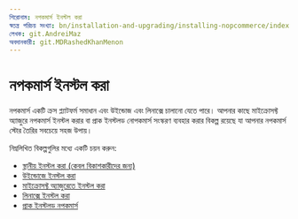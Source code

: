 ```yaml
---
শিরোনাম: নপকমার্স ইনস্টল করা
স্বতন্ত্র পরিচয় সংখ্যা: bn/installation-and-upgrading/installing-nopcommerce/index
লেখক: git.AndreiMaz
অবদানকারী: git.MDRashedKhanMenon
---
```


# নপকমার্স ইনস্টল করা

নপকমার্স একটি ক্রস প্ল্যাটফর্ম সমাধান এবং উইন্ডোজ এবং লিনাক্সে চালানো যেতে পারে। আপনার কাছে মাইক্রোসফ্ট অ্যাজুরে নপকমার্স ইনস্টল করার বা প্রাক ইনস্টলড নোপকমার্স সংস্করণ ব্যবহার করার বিকল্প রয়েছে যা আপনার নপকমার্স স্টোর তৈরির সবচেয়ে সহজ উপায়।

নিম্নলিখিত বিকল্পগুলির মধ্যে একটি চয়ন করুন:

- [স্থানীয় ইনস্টল করা (কেবল বিকাশকারীদের জন্য)](xref:en/installation-and-upgrading/installing-nopcommerce/installing-local)
- [উইন্ডোজে ইনস্টল করা](xref:en/installation-and-upgrading/installing-nopcommerce/installing-on-windows)
- [মাইক্রোসফ্ট অ্যাজুরেতে ইনস্টল করা](xref:en/installation-and-upgrading/installing-nopcommerce/installing-on-microsoft-azure)
- [লিনাক্সে ইনস্টল করা](xref:en/installation-and-upgrading/installing-nopcommerce/installing-on-linux)
- [প্রাক ইনস্টলড নপকমার্স](xref:en/installation-and-upgrading/installing-nopcommerce/pre-installed-nopcommerce)